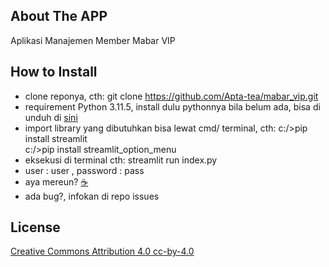## About The APP

Aplikasi Manajemen Member Mabar VIP

## How to Install

- clone reponya, cth: git clone https://github.com/Apta-tea/mabar_vip.git
- requirement Python 3.11.5, install dulu pythonnya bila belum ada, bisa di unduh di [sini](https://www.python.org/downloads/)
- import library yang dibutuhkan bisa lewat cmd/ terminal, cth: c:/>pip install streamlit  
  c:/>pip install streamlit_option_menu
- eksekusi di terminal cth: streamlit run index.py
- user : user , password : pass
- aya mereun? [&#9749;](https://teer.id/apta-tea)
- ada bug?, infokan di repo issues

## License

[Creative Commons Attribution 4.0 cc-by-4.0](https://creativecommons.org/licenses/by/4.0/)
